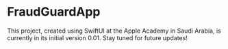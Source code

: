 # FraudGuardApp
This project, created using SwiftUI at the Apple Academy in Saudi Arabia, is currently in its initial version 0.01. Stay tuned for future updates!
